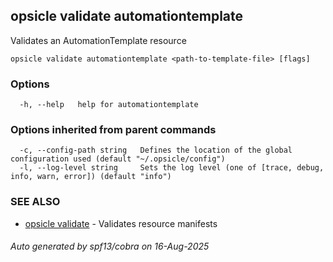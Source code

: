 ## opsicle validate automationtemplate

Validates an AutomationTemplate resource

```
opsicle validate automationtemplate <path-to-template-file> [flags]
```

### Options

```
  -h, --help   help for automationtemplate
```

### Options inherited from parent commands

```
  -c, --config-path string   Defines the location of the global configuration used (default "~/.opsicle/config")
  -l, --log-level string     Sets the log level (one of [trace, debug, info, warn, error]) (default "info")
```

### SEE ALSO

* [opsicle validate](cli/opsicle_validate.md)	 - Validates resource manifests

###### Auto generated by spf13/cobra on 16-Aug-2025
